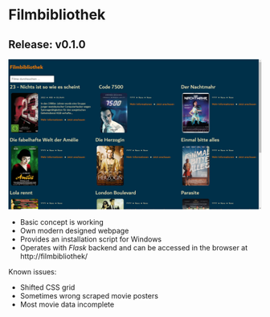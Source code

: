 
# Filmbibliothek

## Release: v0.1.0

![](screenshot_movie-overview.png)

- Basic concept is working
- Own modern designed webpage
- Provides an installation script for Windows
- Operates with *Flask* backend and can be accessed in the browser at http://filmbibliothek/

Known issues:
- Shifted CSS grid
- Sometimes wrong scraped movie posters
- Most movie data incomplete
